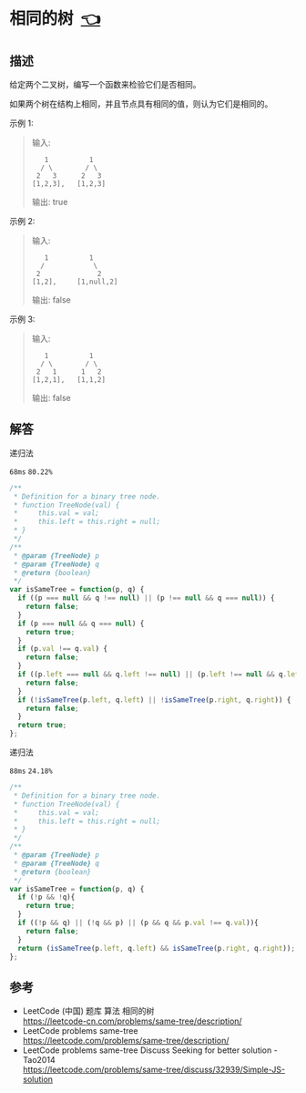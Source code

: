 # <a id="sameTree"></a>相同的树&nbsp;&nbsp;[:point_left:][readme.problemSet.algorithm.sameTree] #

## 描述 ##

给定两个二叉树，编写一个函数来检验它们是否相同。

如果两个树在结构上相同，并且节点具有相同的值，则认为它们是相同的。

示例 1:

> 输入:
> ```
>    1          1
>   / \        / \
>  2   3      2   3
> [1,2,3],   [1,2,3]
> ```
> 输出: true

示例 2:

> 输入:
> ```
>    1          1
>   /            \
>  2              2
> [1,2],     [1,null,2]
> ```
> 输出: false

示例 3:

> 输入:
> ```
>    1          1
>   / \        / \
>  2   1      1   2
> [1,2,1],   [1,1,2]
> ```
> 输出: false

## 解答 ##

递归法

`68ms` `80.22%`

```javascript
/**
 * Definition for a binary tree node.
 * function TreeNode(val) {
 *     this.val = val;
 *     this.left = this.right = null;
 * }
 */
/**
 * @param {TreeNode} p
 * @param {TreeNode} q
 * @return {boolean}
 */
var isSameTree = function(p, q) {
  if ((p === null && q !== null) || (p !== null && q === null)) {
    return false;
  }
  if (p === null && q === null) {
    return true;
  }
  if (p.val !== q.val) {
    return false;
  }
  if ((p.left === null && q.left !== null) || (p.left !== null && q.left === null) || (p.right === null && q.right !== null) || (p.right !== null && q.right === null)) {
    return false;
  }
  if (!isSameTree(p.left, q.left) || !isSameTree(p.right, q.right)) {
    return false;
  }
  return true;
};
```

递归法

`88ms` `24.18%`

```javascript
/**
 * Definition for a binary tree node.
 * function TreeNode(val) {
 *     this.val = val;
 *     this.left = this.right = null;
 * }
 */
/**
 * @param {TreeNode} p
 * @param {TreeNode} q
 * @return {boolean}
 */
var isSameTree = function(p, q) {
  if (!p && !q){
    return true;
  }
  if ((!p && q) || (!q && p) || (p && q && p.val !== q.val)){
    return false;
  }
  return (isSameTree(p.left, q.left) && isSameTree(p.right, q.right));
};
```

## 参考 ##

* LeetCode (中国) 题库 算法 相同的树  
  <https://leetcode-cn.com/problems/same-tree/description/>
* LeetCode problems same-tree  
  <https://leetcode.com/problems/same-tree/description/>
* LeetCode problems same-tree Discuss Seeking for better solution - Tao2014  
  <https://leetcode.com/problems/same-tree/discuss/32939/Simple-JS-solution>

<!-- 链接 开始 -->
[readme.problemSet.algorithm.sameTree]: ../../README.md#problemSet.algorithm.sameTree "README"
<!-- 链接 结束 -->